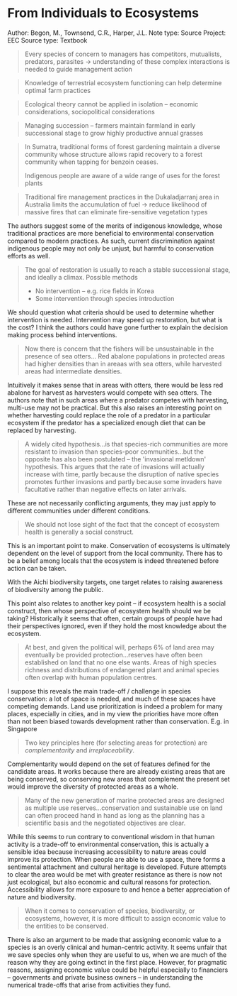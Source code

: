 # From Individuals to Ecosystems

Author: Begon, M., Townsend, C.R., Harper, J.L.
Note type: Source
Project: EEC
Source type: Textbook

> Every species of concern to managers has competitors, mutualists, predators, parasites → understanding of these complex interactions is needed to guide management action
> 

> Knowledge of terrestrial ecosystem functioning can help determine optimal farm practices
> 

> Ecological theory cannot be applied in isolation – economic considerations, sociopolitical considerations
> 

> Managing succession – farmers maintain farmland in early successional stage to grow highly productive annual grasses
> 

> In Sumatra, traditional forms of forest gardening maintain a diverse community whose structure allows rapid recovery to a forest community when tapping for benzoin ceases.
> 
> 
> Indigenous people are aware of a wide range of uses for the forest plants 
> 

> Traditional fire management practices in the Dukaladjarranj area in Australia limits the accumulation of fuel → reduce likelihood of massive fires that can eliminate fire-sensitive vegetation types
> 

The authors suggest some of the merits of indigenous knowledge, whose traditional practices are more beneficial to environmental conservation compared to modern practices. As such, current discrimination against indigenous people may not only be unjust, but harmful to conservation efforts as well. 

> The goal of restoration is usually to reach a stable successional stage, and ideally a climax. Possible methods
> 
> - No intervention – e.g. rice fields in Korea
> - Some intervention through species introduction

We should question what criteria should be used to determine whether intervention is needed. Intervention may speed up restoration, but what is the cost? I think the authors could have gone further to explain the decision making process behind interventions. 

> Now there is concern that the fishers will be unsustainable in the presence of sea otters... Red abalone populations in protected areas had higher densities than in areaas with sea otters, while harvested areas had intermediate densities.
> 

Intuitively it makes sense that in areas with otters, there would be less red abalone for harvest as harvesters would compete with sea otters. The authors note that in such areas where a predator competes with harvesting, multi-use may not be practical. But this also raises an interesting point on whether harvesting could replace the role of a predator in a particular ecosystem if the predator has a specialized enough diet that can be replaced by harvesting. 

> A widely cited hypothesis...is that species-rich communities are more resistant to invasion than species-poor communities...but the opposite has also been postulated – the 'invasional metldown' hypothesis. This argues that the rate of invasions will actually increase with time, partly because the disruption of native species promotes further invasions and partly because some invaders have facultative rather than negative effects on later arrivals.
> 

These are not necessarily conflicting arguments, they may just apply to different communities under different conditions. 

> We should not lose sight of the fact that the concept of ecosystem health is generally a social construct.
> 

This is an important point to make. Conservation of ecosystems is ultimately dependent on the level of support from the local community. There has to be a belief among locals that the ecosystem is indeed threatened before action can be taken. 

With the Aichi biodiversity targets, one target relates to raising awareness of biodiversity among the public. 

This point also relates to another key point – if ecosystem health is a social construct, then whose perspective of ecosystem health should we be taking? Historically it seems that often, certain groups of people have had their perspectives ignored, even if they hold the most knowledge about the ecosystem. 

> At best, and given the political will, perhaps 6% of land area may eventually be provided protection...reserves have often been established on land that no one else wants. Areas of high species richness and distributions of endangered plant and animal species often overlap with human population centres.
> 

I suppose this reveals the main trade-off / challenge in species conservation: a lot of space is needed, and much of these spaces have competing demands. Land use prioritization is indeed a problem for many places, especially in cities, and in my view the priorities have more often than not been biased towards development rather than conservation. E.g. in Singapore 

> Two key principles here (for selecting areas for protection) are *complementarity* and *irreplaceability*.
> 

Complementarity would depend on the set of features defined for the candidate areas. It works because there are already existing areas that are being conserved, so conserving new areas that complement the present set would improve the diversity of protected areas as a whole. 

> Many of the new generation of marine protected areas are designed as multiple use reserves...conservation and sustainable use on land can often proceed hand in hand as long as the planning has a scientific basis and the negotiated objectives are clear.
> 

While this seems to run contrary to conventional wisdom in that human activity is a trade-off to environmental conservation, this is actually a sensible idea because increasing accessibility to nature areas could improve its protection. When people are able to use a space, there forms a sentimental attachment and cultural heritage is developed. Future attempts to clear the area would be met with greater resistance as there is now not just ecological, but also economic and cultural reasons for protection. Accessibility allows for more exposure to and hence a better appreciation of nature and biodiversity. 

> When it comes to conservation of species, biodiversity, or ecosystems, however, it is more difficult to assign economic value to the entities to be conserved.
> 

There is also an argument to be made that assigning economic value to a species is an overly clinical and human-centric activity. It seems unfair that we save species only when they are useful to us, when we are much of the reason why they are going extinct in the first place. However, for pragmatic reasons, assigning economic value could be helpful especially to financiers – governments and private business owners – in understanding the numerical trade-offs that arise from activities they fund.